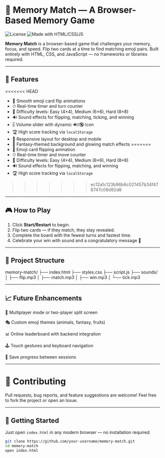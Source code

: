 # 🧠 Memory Match — A Browser-Based Memory Game

![License](https://img.shields.io/badge/license-MIT-blue.svg)
![Made with HTML/CSS/JS](https://img.shields.io/badge/made%20with-HTML%2FCSS%2FJS-orange)

**Memory Match** is a browser-based game that challenges your memory, focus, and speed. Flip two cards at a time to find matching emoji pairs. Built entirely with HTML, CSS, and JavaScript — no frameworks or libraries required.

---

## 🚀 Features

<<<<<<< HEAD
- 🔄 Smooth emoji card flip animations
- ⏱ Real-time timer and turn counter
- 🧩 Difficulty levels: Easy (4×4), Medium (6×6), Hard (8×8)
- 🔊 Sound effects for flipping, matching, ticking, and winning
- 🎚 Volume slider with dynamic 🔊/🔇 icon
- 🏆 High score tracking via `localStorage`
- 📱 Responsive layout for desktop and mobile
- 🌌 Fantasy-themed background and glowing match effects
=======
- 🔄 Emoji card flipping animation  
- ⏱ Real-time timer and move counter  
- 🧩 Difficulty levels: Easy (4×4), Medium (6×6), Hard (8×8)  
- 🔊 Sound effects for flipping, matching, and winning  
- 🏆 High score tracking via `localStorage`    
>>>>>>> ec12a1c123b96b6c021457b34f478747c08d92d8

---

## 🎮 How to Play

1. Click **Start/Restart** to begin.
2. Flip two cards — if they match, they stay revealed.
3. Complete the board with the fewest turns and fastest time.
4. Celebrate your win with sound and a congratulatory message 🎉

---

## 📁 Project Structure

memory-match/ ├── index.html ├── styles.css ├── script.js ├── sounds/ │ ├── flip.mp3 │ ├── match.mp3 │ ├── win.mp3 │ └── tick.mp3

---

## 📈 Future Enhancements

🧠 Multiplayer mode or two-player split screen

🎭 Custom emoji themes (animals, fantasy, fruits)

📊 Online leaderboard with backend integration

🕹 Touch gestures and keyboard navigation

🔐 Save progress between sessions

---

# 🤝 Contributing

Pull requests, bug reports, and feature suggestions are welcome! Feel free to fork the project or open an Issue.

---

## 🧪 Getting Started

Just open `index.html` in any modern browser — no installation required.

```bash
git clone https://github.com/your-username/memory-match.git
cd memory-match
open index.html
